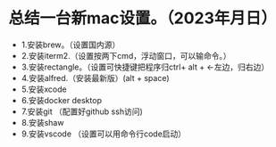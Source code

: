 # 总结一台新mac设置。（2023年月日） 

- 1.安装brew。（设置国内源）
- 2.安装iterm2.（设置按两下cmd，浮动窗口，可以输命令。）
- 3.安装rectangle。（设置可快捷键把程序归ctrl+ alt + <-左边，归右边）
- 4.安装alfred.（安装最新版）(alt + space)
- 5.安装xcode
- 6.安装docker desktop
- 7.安装git （配置好github ssh访问)
- 8.安装shaw
- 9.安装vscode （设置可以用命令行code启动）

